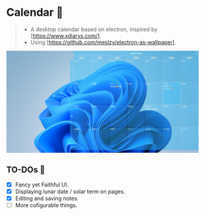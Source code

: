 # Calendar 📅

> - A desktop calendar based on electron, inspired by [https://www.xdiarys.com/].
> - Using [https://github.com/meslzy/electron-as-wallpaper].

![Preview](assets/preview.png)

## TO-DOs 📃

- [x] Fancy yet Faithful UI.
- [x] Displaying lunar date / solar term on pages.
- [x] Editing and saving notes.
- [ ] More cofigurable things.
